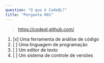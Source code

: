 ```yaml
---
question: "O que é CodeQL?"
title: "Pergunta 001"
---
```


> https://codeql.github.com/
1. [x] Uma ferramenta de análise de código
1. [ ] Uma linguagem de programação
1. [ ] Um editor de texto
1. [ ] Um sistema de controle de versões

